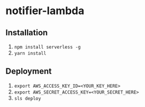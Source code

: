 # notifier-lambda

## Installation

1. `npm install serverless -g`
2. `yarn install`

## Deployment

1. `export AWS_ACCESS_KEY_ID=<YOUR_KEY_HERE>`
2. `export AWS_SECRET_ACCESS_KEY=<YOUR_SECRET_HERE>`
3. `sls deploy`
